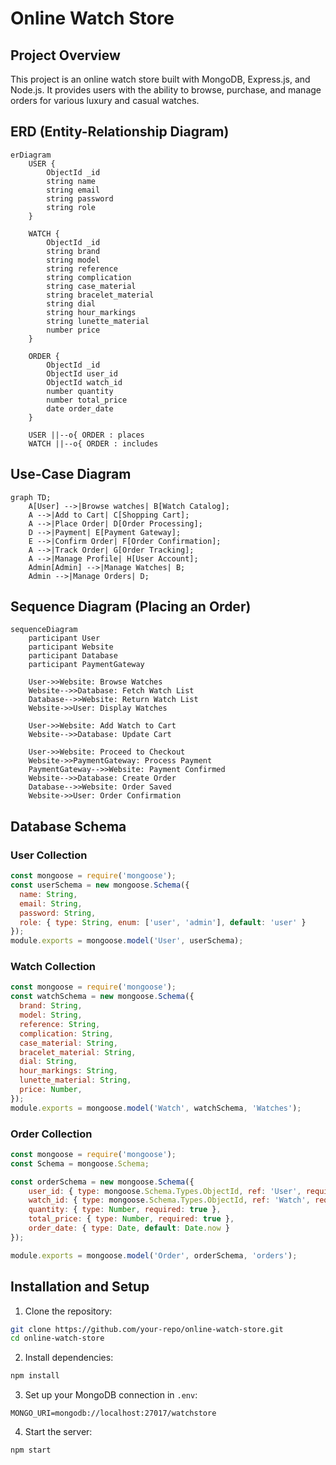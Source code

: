 # Online Watch Store

## Project Overview
This project is an online watch store built with MongoDB, Express.js, and Node.js. It provides users with the ability to browse, purchase, and manage orders for various luxury and casual watches.

## ERD (Entity-Relationship Diagram)
```mermaid
erDiagram
    USER {
        ObjectId _id
        string name
        string email
        string password
        string role
    }
    
    WATCH {
        ObjectId _id
        string brand
        string model
        string reference
        string complication
        string case_material
        string bracelet_material
        string dial
        string hour_markings
        string lunette_material
        number price
    }
    
    ORDER {
        ObjectId _id
        ObjectId user_id
        ObjectId watch_id
        number quantity
        number total_price
        date order_date
    }
    
    USER ||--o{ ORDER : places
    WATCH ||--o{ ORDER : includes
```

## Use-Case Diagram
```mermaid
graph TD;
    A[User] -->|Browse watches| B[Watch Catalog];
    A -->|Add to Cart| C[Shopping Cart];
    A -->|Place Order| D[Order Processing];
    D -->|Payment| E[Payment Gateway];
    E -->|Confirm Order| F[Order Confirmation];
    A -->|Track Order| G[Order Tracking];
    A -->|Manage Profile| H[User Account];
    Admin[Admin] -->|Manage Watches| B;
    Admin -->|Manage Orders| D;
```

## Sequence Diagram (Placing an Order)
```mermaid
sequenceDiagram
    participant User
    participant Website
    participant Database
    participant PaymentGateway
    
    User->>Website: Browse Watches
    Website-->>Database: Fetch Watch List
    Database-->>Website: Return Watch List
    Website->>User: Display Watches
    
    User->>Website: Add Watch to Cart
    Website-->>Database: Update Cart
    
    User->>Website: Proceed to Checkout
    Website->>PaymentGateway: Process Payment
    PaymentGateway-->>Website: Payment Confirmed
    Website-->>Database: Create Order
    Database-->>Website: Order Saved
    Website->>User: Order Confirmation
```

## Database Schema

### User Collection
```js
const mongoose = require('mongoose');
const userSchema = new mongoose.Schema({
  name: String,
  email: String,
  password: String,
  role: { type: String, enum: ['user', 'admin'], default: 'user' }
});
module.exports = mongoose.model('User', userSchema);
```

### Watch Collection
```js
const mongoose = require('mongoose');
const watchSchema = new mongoose.Schema({
  brand: String,
  model: String,
  reference: String,
  complication: String,
  case_material: String,
  bracelet_material: String,
  dial: String,
  hour_markings: String,
  lunette_material: String,
  price: Number,
});
module.exports = mongoose.model('Watch', watchSchema, 'Watches');
```

### Order Collection
```js
const mongoose = require('mongoose');
const Schema = mongoose.Schema;

const orderSchema = new mongoose.Schema({
    user_id: { type: mongoose.Schema.Types.ObjectId, ref: 'User', required: true },
    watch_id: { type: mongoose.Schema.Types.ObjectId, ref: 'Watch', required: true },
    quantity: { type: Number, required: true },
    total_price: { type: Number, required: true },
    order_date: { type: Date, default: Date.now }
});  

module.exports = mongoose.model('Order', orderSchema, 'orders');
```

## Installation and Setup

1. Clone the repository:
```bash
git clone https://github.com/your-repo/online-watch-store.git
cd online-watch-store
```

2. Install dependencies:
```bash
npm install
```

3. Set up your MongoDB connection in `.env`:
```env
MONGO_URI=mongodb://localhost:27017/watchstore
```

4. Start the server:
```bash
npm start
